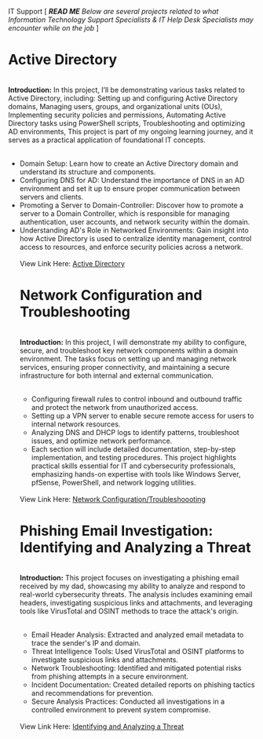 IT Support
[ ***READ ME*** *Below are several projects related to what Information Technology Support Specialists & IT Help Desk Specialists may encounter while on the job* ]

# Active Directory
<br>
<b>Introduction:</b> In this project, I’ll be demonstrating various tasks related to Active Directory, including: Setting up and configuring Active Directory domains, Managing users, groups, and organizational units (OUs), Implementing security policies and permissions, Automating Active Directory tasks using PowerShell scripts, Troubleshooting and optimizing AD environments, This project is part of my ongoing learning journey, and it serves as a practical application of foundational IT concepts. <br>
<br>

<ul>
  <li> Domain Setup: Learn how to create an Active Directory domain and understand its structure and components.</li>
  <li> Configuring DNS for AD: Understand the importance of DNS in an AD environment and set it up to ensure proper communication between servers and clients.</li>
  <li> Promoting a Server to Domain-Controller: Discover how to promote a server to a Domain Controller, which is responsible for managing authentication, user accounts, and network security within the domain.</li>
  <li> Understanding AD's Role in Networked Environments: Gain insight into how Active Directory is used to centralize identity management, control access to resources, and enforce security policies across a network.</li>
  <br>
View Link Here: <a href="https://github.com/BradVil21/Active-Directory/blob/main/README.md">Active Directory</a>

# Network Configuration and Troubleshooting
<br>
<b>Introduction:</b> In this project, I will demonstrate my ability to configure, secure, and troubleshoot key network components within a domain environment. The tasks focus on setting up and managing network services, ensuring proper connectivity, and maintaining a secure infrastructure for both internal and external communication.<br>
<br>

<ul>
  <li> Configuring firewall rules to control inbound and outbound traffic and protect the network from unauthorized access.</li>
  <li>Setting up a VPN server to enable secure remote access for users to internal network resources.</li>
  <li>Analyzing DNS and DHCP logs to identify patterns, troubleshoot issues, and optimize network performance.</li>
  <li>Each section will include detailed documentation, step-by-step implementation, and testing procedures. This project highlights practical skills essential for IT and cybersecurity professionals, emphasizing hands-on expertise with tools like Windows Server, pfSense, PowerShell, and network logging utilities.</li>
</ul>
<br>
View Link Here: <a href="">Network Configuration/Troubleshoooting</a>

# Phishing Email Investigation: Identifying and Analyzing a Threat
<br>
<b>Introduction:</b> This project focuses on investigating a phishing email received by my dad, showcasing my ability to analyze and respond to real-world cybersecurity threats. The analysis includes examining email headers, investigating suspicious links and attachments, and leveraging tools like VirusTotal and OSINT methods to trace the attack's origin.<br>
<br>

<ul>
  <li>Email Header Analysis: Extracted and analyzed email metadata to trace the sender's IP and domain.</li>
  <li>Threat Intelligence Tools: Used VirusTotal and OSINT platforms to investigate suspicious links and attachments.</li>
  <li>Network Troubleshooting: Identified and mitigated potential risks from phishing attempts in a secure environment.</li>
  <li>Incident Documentation: Created detailed reports on phishing tactics and recommendations for prevention.</li>
  <li>Secure Analysis Practices: Conducted all investigations in a controlled environment to prevent system compromise.</li>
</ul>
<br>
View Link Here: <a href="https://github.com/BradVil21/Phishing-Email-Investigation-Identifying-and-Analyzing-a-Threat/edit/main/README.md">Identifying and Analyzing a Threat</a>




